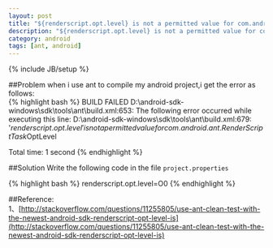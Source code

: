 ```yaml
---
layout: post
title: "${renderscript.opt.level} is not a permitted value for com.android.ant.RenderScriptTask$OptLevel"
description: "${renderscript.opt.level} is not a permitted value for com.android.ant.RenderScriptTask$OptLevel"
category: android
tags: [ant, android]
---
```

{% include JB/setup %}

##Problem
when i use ant to compile my android project,i get the error as follows:  
{% highlight bash %}
BUILD FAILED
D:\android-sdk-windows\sdk\tools\ant\build.xml:653: The following error occurred while executing this line:
D:\android-sdk-windows\sdk\tools\ant\build.xml:679: '${renderscript.opt.level}' is not a permitted value for com.android.ant.RenderScriptTask$OptLevel

Total time: 1 second
{% endhighlight %} 
<!-- more -->  

##Solution
Write the following code in the file `project.properties`

{% highlight bash %}
renderscript.opt.level=O0
{% endhighlight %} 

##Reference:       
1、[http://stackoverflow.com/questions/11255805/use-ant-clean-test-with-the-newest-android-sdk-renderscript-opt-level-is](http://stackoverflow.com/questions/11255805/use-ant-clean-test-with-the-newest-android-sdk-renderscript-opt-level-is)

